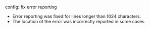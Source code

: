 config: fix error reporting

- Error reporting was fixed for lines longer than 1024 characters.
- The location of the error was incorrectly reported in some cases.
